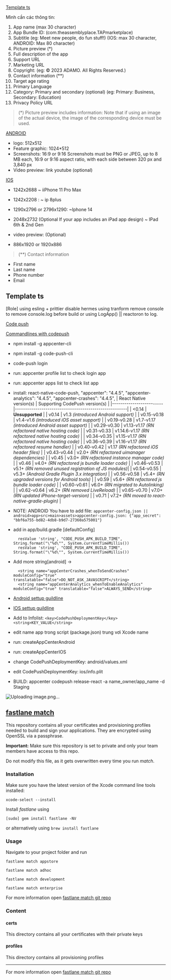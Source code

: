[Template ts]()

Mình cần các thông tin:
1. App name (max 30 character)
2. App Bundle ID: (com.theassemblyplace.TAPmarketplace)
3. Subtitle (eg: Meet new people, do fun stuff!) (IOS: max 30 character, ANDROID: Max 80 character)
4. Picture preview (*)
5. Full description of the app
6. Support URL
7. Marketing URL
8. Copyright: (eg: © 2023 ADAMO. All Rights Reserved.) 
9. Contact information (**)
10. Target age rating
11. Primary Language
12. Category: Primary and secondary (optional) (eg: Primary: Business, Secondary: Education)
13. Privacy Policy URL

> (*) Picture preview includes information: Note that if using an image of the actual device, the image of the corresponding device must be used.

[ANDROID]()
+ logo: 512x512
+ Feature graphic: 1024*512
+ Screenshots: 16:9 or 9:16 Screenshots must be PNG or JPEG, up to 8 MB each, 16:9 or 9:16 aspect ratio, with each side between 320 px and 3,840 px
+ Video preview: link youtube (optional) 

[IOS]()
+ 1242x2688 ~ iiPhone 11 Pro Max
+ 1242x2208 : ~ ip 8plus
+ 1290x2796 or 2796x1290: ~Iphone 14
+ 2048x2732 (Optional If your app includes an iPad app design) ~ IPad 6th & 2nd Gen

+ video preview: (Optional)
+ 886x1920 or 1920x886

> (**) Contact information
+ First name
+ Last name
+ Phone number
+ Email

## Template ts

[Role]
using esling + prittier
disable hermes
using tranform remove console to remove console.log before build
or using LogApp() || reactoron to log.

[Code push](https://github.com/microsoft/appcenter-cli)


[Commandlines with codepush](https://learn.microsoft.com/en-us/appcenter/distribution/codepush/cli)
+ npm install -g appcenter-cli
+ npm install -g code-push-cli
+ code-push login 
+ run: appcenter profile list to check login app
+ run: appcenter apps list to check list app
+ install: react-native-code-push,  "appcenter": "4.4.5", "appcenter-analytics": "4.4.5", "appcenter-crashes": "4.4.5",
  | React Native version(s) | Supporting CodePush version(s)                        |
  |-------------------------|-------------------------------------------------------|
  | <0.14                   | **Unsupported**                                       |
  | v0.14                   | v1.3 *(introduced Android support)*                   |
  | v0.15-v0.18             | v1.4-v1.6 *(introduced iOS asset support)*            |
  | v0.19-v0.28             | v1.7-v1.17 *(introduced Android asset support)*       |
  | v0.29-v0.30             | v1.13-v1.17 *(RN refactored native hosting code)*     |
  | v0.31-v0.33             | v1.14.6-v1.17 *(RN refactored native hosting code)*   |
  | v0.34-v0.35             | v1.15-v1.17 *(RN refactored native hosting code)*     |
  | v0.36-v0.39             | v1.16-v1.17 *(RN refactored resume handler)*          |
  | v0.40-v0.42             | v1.17 *(RN refactored iOS header files)*              |
  | v0.43-v0.44             | v2.0+ *(RN refactored uimanager dependencies)*        |
  | v0.45                   | v3.0+ *(RN refactored instance manager code)*         |
  | v0.46                   | v4.0+ *(RN refactored js bundle loader code)*         |
  | v0.46-v0.53             | v5.1+ *(RN removed unused registration of JS modules)*|
  | v0.54-v0.55             | v5.3+ *(Android Gradle Plugin 3.x integration)*       |
  | v0.56-v0.58             | v5.4+ *(RN upgraded versions for Android tools)*      |
  | v0.59                   | v5.6+ *(RN refactored js bundle loader code)*         |
  | v0.60-v0.61             | v6.0+ *(RN migrated to Autolinking)*                  |
  | v0.62-v0.64             | v6.2+ *(RN removed LiveReload)*                       |
  | v0.65-v0.70             | v7.0+ *(RN updated iPhone-target-version)*            |
  | v0.71                   | v7.2+ *(RN moved to react-native-gradle-plugin)*      |
+ NOTE: ANDROID You have to add file: `appcenter-config.json || android>app>src>main>assets>appcenter-config.json: {"app_secret": "bbf6a755-bd82-4db8-b9d7-27360a575001"}`
+ add in app/build.gradle [defaultConfig]
  
    ```
      resValue 'string', "CODE_PUSH_APK_BUILD_TIME", String.format("\"%d\"", System.currentTimeMillis())
      resValue 'string', "CODE_PUSH_APK_BUILD_TIME", String.format("\"%d\"", System.currentTimeMillis())
    ```
+ Add more string[android] ->
  ```
    <string name="appCenterCrashes_whenToSendCrashes" moduleConfig="true" translatable="false">DO_NOT_ASK_JAVASCRIPT</string>
    <string name="appCenterAnalytics_whenToEnableAnalytics" moduleConfig="true" translatable="false">ALWAYS_SEND</string>   
  ```
+ [Android settup guildline](https://github.com/microsoft/react-native-code-push/blob/master/docs/setup-android.md)
+ [IOS settup guildline](https://github.com/microsoft/react-native-code-push/blob/master/docs/setup-ios.md)
+ Add to Infolist: `<key>CodePushDeploymentKey</key><string>KEY_VALUE</string>`
+ edit name app trong script (package.json) trung vơi Xcode name
+ run: createAppCenterAndroid
+ run: createAppCenterIOS
+ change CodePushDeploymentKey: android/values.xml
+ edit CodePushDeploymentKey: ios/info.plit
+ BUILD: appcenter codepush release-react -a name_owner/app_name -d Staging

![Uploading image.png…]()


## [fastlane match](https://docs.fastlane.tools/actions/match/)

This repository contains all your certificates and provisioning profiles needed to build and sign your applications. They are encrypted using OpenSSL via a passphrase.

**Important:** Make sure this repository is set to private and only your team members have access to this repo.

Do not modify this file, as it gets overwritten every time you run _match_.

### Installation

Make sure you have the latest version of the Xcode command line tools installed:

```
xcode-select --install
```

Install _fastlane_ using

```
[sudo] gem install fastlane -NV
```

or alternatively using `brew install fastlane`

### Usage

Navigate to your project folder and run

```
fastlane match appstore
```

```
fastlane match adhoc
```

```
fastlane match development
```

```
fastlane match enterprise
```

For more information open [fastlane match git repo](https://docs.fastlane.tools/actions/match/)

### Content

#### certs

This directory contains all your certificates with their private keys

#### profiles

This directory contains all provisioning profiles

---

For more information open [fastlane match git repo](https://docs.fastlane.tools/actions/match/)
